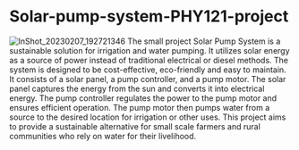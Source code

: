 # Solar-pump-system-PHY121-project
![InShot_20230207_192721346](https://user-images.githubusercontent.com/114513868/217290670-53711e5c-9ff0-46f5-a1ad-07698fcaf643.jpg)
The small project Solar Pump System is a sustainable solution for irrigation and water pumping. It utilizes solar energy as a source of power instead of traditional electrical or diesel methods. The system is designed to be cost-effective, eco-friendly and easy to maintain. It consists of a solar panel, a pump controller, and a pump motor. The solar panel captures the energy from the sun and converts it into electrical energy. The pump controller regulates the power to the pump motor and ensures efficient operation. The pump motor then pumps water from a source to the desired location for irrigation or other uses. This project aims to provide a sustainable alternative for small scale farmers and rural communities who rely on water for their livelihood.
